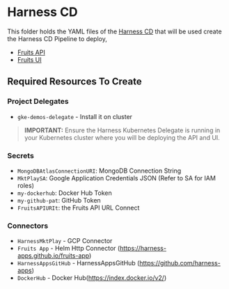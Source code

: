 # Harness CD

This folder holds the YAML files of the [Harness CD](https://harness.io/products/continuous-delivery) that will be used create the Harness CD Pipeline to deploy,

- [Fruits API](../charts/fruits-api/README.md)
- [Fruits UI](../charts/fruits-ui/README.md)

## Required Resources To Create

### Project Delegates

- `gke-demos-delegate` - Install it on cluster

>**IMPORTANT:** Ensure the Harness Kubernetes Delegate is running in your Kubernetes cluster where you will be deploying the API and UI.

### Secrets

- `MongoDBAtlasConnectionURI`: MongoDB Connection String
- `MktPlaySA`: Google Application Credentials JSON (Refer to SA for IAM roles)
- `my-dockerhub`: Docker Hub Token
- `my-github-pat`: GitHub Token
- `FruitsAPIURIt`: the Fruits API URL Connect

### Connectors

- `HarnessMktPlay` - GCP Connector
- `Fruits App` -  Helm Http Connector (<https://harness-apps.github.io/fruits-app>)
- `HarnessAppsGitHub` - HarnessAppsGitHub (<https://github.com/harness-apps>)
- `DockerHub` - Docker Hub(<https://index.docker.io/v2/>)
